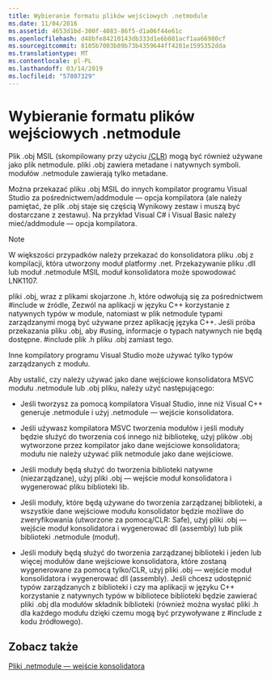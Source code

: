 ```yaml
---
title: Wybieranie formatu plików wejściowych .netmodule
ms.date: 11/04/2016
ms.assetid: 4653d1bd-300f-4083-86f5-d1a06f44e61c
ms.openlocfilehash: d48bfe84210143db333d1e6b081acf1aa66980cf
ms.sourcegitcommit: 8105b7003b89b73b4359644ff4281e1595352dda
ms.translationtype: MT
ms.contentlocale: pl-PL
ms.lasthandoff: 03/14/2019
ms.locfileid: "57807329"
---
```

# <a name="choosing-the-format-of-netmodule-input-files"></a>Wybieranie formatu plików wejściowych .netmodule

Plik .obj MSIL (skompilowany przy użyciu [/CLR](clr-common-language-runtime-compilation.md)) mogą być również używane jako plik netmodule.  pliki .obj zawiera metadane i natywnych symboli.  modułów .netmodule zawierają tylko metadane.

Można przekazać pliku .obj MSIL do innych kompilator programu Visual Studio za pośrednictwem/addmodule — opcja kompilatora (ale należy pamiętać, że plik .obj staje się częścią Wynikowy zestaw i muszą być dostarczane z zestawu).  Na przykład Visual C# i Visual Basic należy mieć/addmodule — opcja kompilatora.

> [!NOTE]
>  W większości przypadków należy przekazać do konsolidatora pliku .obj z kompilacji, która utworzony moduł platformy .net.  Przekazywanie pliku .dll lub moduł .netmodule MSIL moduł konsolidatora może spowodować LNK1107.

pliki .obj, wraz z plikami skojarzone .h, które odwołują się za pośrednictwem #include w źródle, Zezwól na aplikacji w języku C++ korzystanie z natywnych typów w module, natomiast w plik netmodule typami zarządzanymi mogą być używane przez aplikację języka C++.  Jeśli próba przekazania pliku .obj, aby #using, informacje o typach natywnych nie będą dostępne. #include plik .h pliku .obj zamiast tego.

Inne kompilatory programu Visual Studio może używać tylko typów zarządzanych z modułu.

Aby ustalić, czy należy używać jako dane wejściowe konsolidatora MSVC modułu .netmodule lub .obj pliku, należy użyć następującego:

- Jeśli tworzysz za pomocą kompilatora Visual Studio, inne niż Visual C++ generuje .netmodule i użyj .netmodule — wejście konsolidatora.

- Jeśli używasz kompilatora MSVC tworzenia modułów i jeśli moduły będzie służyć do tworzenia coś innego niż bibliotekę, użyj plików .obj wytworzone przez kompilator jako dane wejściowe konsolidatora; modułu nie należy używać plik netmodule jako dane wejściowe.

- Jeśli moduły będą służyć do tworzenia biblioteki natywne (niezarządzane), użyj pliki .obj — wejście moduł konsolidatora i wygenerować pliku biblioteki lib.

- Jeśli moduły, które będą używane do tworzenia zarządzanej biblioteki, a wszystkie dane wejściowe modułu konsolidator będzie możliwe do zweryfikowania (utworzone za pomocą/CLR: Safe), użyj pliki .obj — wejście moduł konsolidatora i wygenerować dll (assembly) lub plik biblioteki .netmodule (moduł).

- Jeśli moduły będą służyć do tworzenia zarządzanej biblioteki i jeden lub więcej modułów dane wejściowe konsolidatora, które zostaną wygenerowane za pomocą tylko/CLR, użyj pliki .obj — wejście moduł konsolidatora i wygenerować dll (assembly).  Jeśli chcesz udostępnić typów zarządzanych z biblioteki i czy ma aplikacji w języku C++ korzystanie z natywnych typów w bibliotece biblioteki będzie zawierać pliki .obj dla modułów składnik biblioteki (również można wysłać pliki .h dla każdego modułu dzięki czemu mogą być przywoływane z #include z kodu źródłowego).

## <a name="see-also"></a>Zobacz także

[Pliki .netmodule — wejście konsolidatora](netmodule-files-as-linker-input.md)
